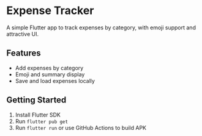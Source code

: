 # Expense Tracker

A simple Flutter app to track expenses by category, with emoji support and attractive UI.

## Features
- Add expenses by category
- Emoji and summary display
- Save and load expenses locally

## Getting Started
1. Install Flutter SDK
2. Run `flutter pub get`
3. Run `flutter run` or use GitHub Actions to build APK
